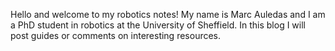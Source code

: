 Hello and welcome to my robotics notes! My name is Marc Auledas and I am a PhD student in robotics at the University of Sheffield. In this blog I will post guides or comments on interesting resources.

